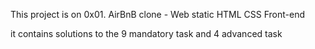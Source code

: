 This project is on 0x01. AirBnB clone - Web static
HTML
CSS
Front-end

it contains solutions to the 9 mandatory task and 4 advanced task
